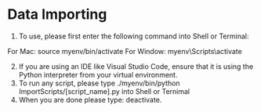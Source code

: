 # Data Importing
1. To use, please first enter the following command into Shell or Terminal:

For Mac: source myenv/bin/activate
For Window: myenv\Scripts\activate

2. If you are using an IDE like Visual Studio Code, ensure that it is using the Python interpreter from your virtual environment.
3. To run any script, please type ./myenv/bin/python ImportScripts/[script_name].py into Shell or Ternimal
4. When you are done please type: deactivate.

